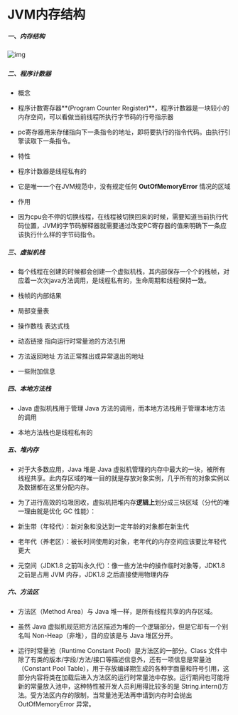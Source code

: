 # JVM内存结构

##### 一、内存结构

![img](https://vipkshttps6.wiz.cn/editor/389f1850-89b1-11ec-ba6c-21d96952d446/7460e301-f90f-4223-b1dc-e8f860807366/resources/atCiDyXCbSajXVlIAmiKb_gYRHqD3uOAEdgJhVOQVy8.svg?token=W.J5MNwiJr1llSIlMUDOpmu2NwjSqJ42LBIk46s5AkbVAKxcyEinad8SF2nm9ZYiM)

#####  

##### 二、程序计数器

- 概念

- 程序计数寄存器**(Program Counter Register)**，程序计数器是一块较小的内存空间，可以看做当前线程所执行字节码的行号指示器

- pc寄存器用来存储指向下一条指令的地址，即将要执行的指令代码。由执行引擎读取下一条指令。

- 特性

- 程序计数器是线程私有的

- 它是唯一一个在JVM规范中，没有规定任何 **OutOfMemoryError** 情况的区域

- 作用

- 因为cpu会不停的切换线程，在线程被切换回来的时候，需要知道当前执行代码位置，JVM的字节码解释器就需要通过改变PC寄存器的值来明确下一条应该执行什么样的字节码指令。

##### 三、虚拟机栈

- 每个线程在创建的时候都会创建一个虚拟机栈，其内部保存一个个的栈帧，对应着一次次java方法调用，是线程私有的，生命周期和线程保持一致。

- 栈帧的内部结果

- 局部变量表

- 操作数栈 表达式栈

- 动态链接 指向运行时常量池的方法引用

- 方法返回地址 方法正常推出或异常退出的地址

- 一些附加信息

##### 四、本地方法栈

- Java 虚拟机栈用于管理 Java 方法的调用，而本地方法栈用于管理本地方法的调用

- 本地方法栈也是线程私有的

##### 五、堆内存

- 对于大多数应用，Java 堆是 Java 虚拟机管理的内存中最大的一块，被所有线程共享。此内存区域的唯一目的就是存放对象实例，几乎所有的对象实例以及数据都在这里分配内存。

- 为了进行高效的垃圾回收，虚拟机把堆内存**逻辑上**划分成三块区域（分代的唯一理由就是优化 GC 性能）：

- 新生带（年轻代）：新对象和没达到一定年龄的对象都在新生代

- 老年代（养老区）：被长时间使用的对象，老年代的内存空间应该要比年轻代更大

- 元空间（JDK1.8 之前叫永久代）：像一些方法中的操作临时对象等，JDK1.8 之前是占用 JVM 内存，JDK1.8 之后直接使用物理内存

##### 六、方法区

- 方法区（Method Area）与 Java 堆一样，是所有线程共享的内存区域。

- 虽然 Java 虚拟机规范把方法区描述为堆的一个逻辑部分，但是它却有一个别名叫 Non-Heap（非堆），目的应该是与 Java 堆区分开。

- 运行时常量池（Runtime Constant Pool）是方法区的一部分。Class 文件中除了有类的版本/字段/方法/接口等描述信息外，还有一项信息是常量池（Constant Pool Table），用于存放编译期生成的各种字面量和符号引用，这部分内容将类在加载后进入方法区的运行时常量池中存放。运行期间也可能将新的常量放入池中，这种特性被开发人员利用得比较多的是 String.intern()方法。受方法区内存的限制，当常量池无法再申请到内存时会抛出 OutOfMemoryError 异常。

##### 
